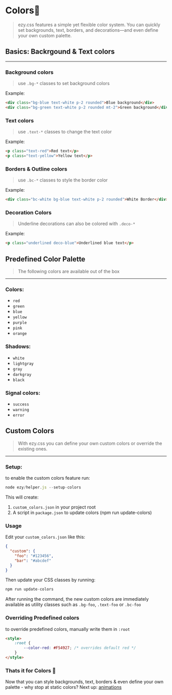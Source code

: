 # Colors🎨

> ezy.css features a simple yet flexible color system. You can quickly set backgrounds, text, borders, and decorations—and even define your own custom palette.

## Basics: Backrgound & Text colors

---

### Background colors

> use `.bg-*` classes to set background colors

Example: 

```html
<div class="bg-blue text-white p-2 rounded">Blue background</div>
<div class="bg-green text-white p-2 rounded mt-2">Green background</div>
```

### Text colors

> use `.text-*` classes to change the text color

Example:

```html
<p class="text-red">Red text</p>
<p class="text-yellow">Yellow text</p>
```

### Borders & Outline colors

> use `.bc-*` classes to style the border color

Example: 

```html
<div class="bc-white bg-blue text-white p-2 rounded">White Border</div>
```

### Decoration Colors

> Underline decorations can also be colored with `.deco-*`

Example:

```html
<p class="underlined deco-blue">Underlined blue text</p>
```

## Predefined Color Palette

> The following colors are available out of the box

---

### Colors:

- `red`
- `green`
- `blue`
- `yellow`
- `purple`
- `pink`
- `orange`

### Shadows:

- `white`
- `lightgray`
- `gray`
- `darkgray`
- `black`

### Signal colors:

- `success`
- `warning`
- `error`

## Custom Colors

> With ezy.css you can define your own custom colors or override the existing ones.

---

### Setup:

to enable the custom colors feature run:

```js
node ezy/helper.js --setup-colors
```

This will create:
1. `custom_colors.json` in your project root
2. A script in `package.json` to update colors (npm run update-colors)

### Usage

Edit your `custom_colors.json` like this:

```json
{
  "custom": {
    "foo": "#123456",
    "bar": "#abcdef"
  }
}
```

Then update your CSS classes by running:

```js
npm run update-colors
```

After running the command, the new custom colors are immediately available as utility classes such as `.bg-foo`, `.text-foo` or `.bc-foo`

### Overriding Predefined colors

to override predefined colors, manually write them in `:root`

```html
<style>
    :root {
        --color-red: #F54927; /* overrides default red */
    }
</style>
```

### Thats it for Colors 🎉

Now that you can style backgrounds, text, borders & even define your own palette - why stop at static colors? Next up: [animations](animations.md?id=Animations😎)